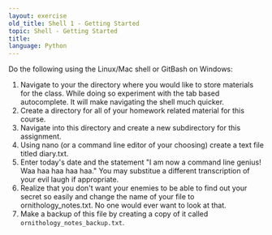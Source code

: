```yaml
---
layout: exercise
old_title: Shell 1 - Getting Started
topic: Shell - Getting Started
title:
language: Python
---
```


Do the following using the Linux/Mac shell or GitBash on Windows:

1.  Navigate to your the directory where you would like to store materials for
    the class. While doing so experiment with the tab based autocomplete. It
    will make navigating the shell much quicker.
2.  Create a directory for all of your homework related material for this course.
3.  Navigate into this directory and create a new subdirectory for this
    assignment.
3.  Using nano (or a command line editor of your choosing) create a text
    file titled diary.txt.
4.  Enter today's date and the statement "I am now a command line
    genius! Waa haa haa haa haa." You may substitue a different
    transcription of your evil laugh if appropriate.
5.  Realize that you don't want your enemies to be able to find out your
    secret so easily and change the name of your file to
    ornithology_notes.txt. No one would ever want to look at that.
6.  Make a backup of this file by creating a copy of it called
    `ornithology_notes_backup.txt`.
